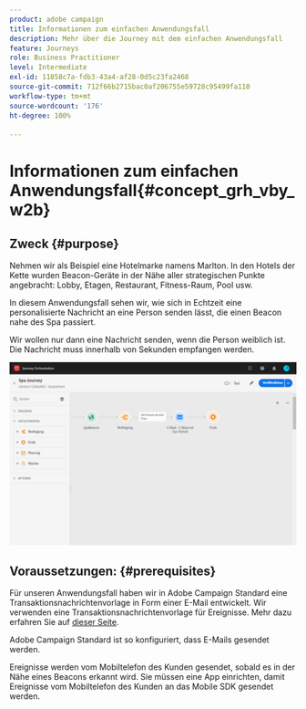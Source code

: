 ```yaml
---
product: adobe campaign
title: Informationen zum einfachen Anwendungsfall
description: Mehr über die Journey mit dem einfachen Anwendungsfall
feature: Journeys
role: Business Practitioner
level: Intermediate
exl-id: 11858c7a-fdb3-43a4-af28-0d5c23fa2468
source-git-commit: 712f66b2715bac0af206755e59728c95499fa110
workflow-type: tm+mt
source-wordcount: '176'
ht-degree: 100%

---
```


# Informationen zum einfachen Anwendungsfall{#concept_grh_vby_w2b}

## Zweck {#purpose}

Nehmen wir als Beispiel eine Hotelmarke namens Marlton. In den Hotels der Kette wurden Beacon-Geräte in der Nähe aller strategischen Punkte angebracht: Lobby, Etagen, Restaurant, Fitness-Raum, Pool usw.

In diesem Anwendungsfall sehen wir, wie sich in Echtzeit eine personalisierte Nachricht an eine Person senden lässt, die einen Beacon nahe des Spa passiert.

Wir wollen nur dann eine Nachricht senden, wenn die Person weiblich ist. Die Nachricht muss innerhalb von Sekunden empfangen werden.

![](../assets/journeyuc1_16.png)

## Voraussetzungen:         {#prerequisites}

Für unseren Anwendungsfall haben wir in Adobe Campaign Standard eine Transaktionsnachrichtenvorlage in Form einer E-Mail entwickelt. Wir verwenden eine Transaktionsnachrichtenvorlage für Ereignisse. Mehr dazu erfahren Sie auf [dieser Seite](https://docs.adobe.com/content/help/de-DE/campaign-standard/using/communication-channels/transactional-messaging/about-transactional-messaging.html).

Adobe Campaign Standard ist so konfiguriert, dass E-Mails gesendet werden.

Ereignisse werden vom Mobiltelefon des Kunden gesendet, sobald es in der Nähe eines Beacons erkannt wird. Sie müssen eine App einrichten, damit Ereignisse vom Mobiltelefon des Kunden an das Mobile SDK gesendet werden.
